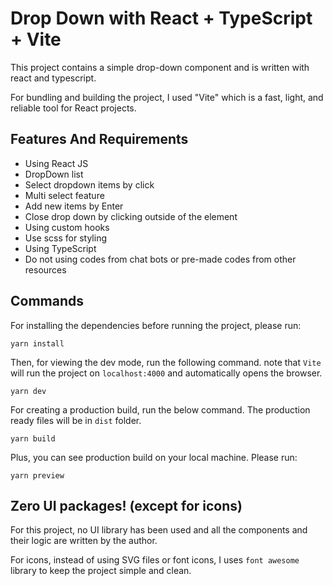# Drop Down with React + TypeScript + Vite

This project contains a simple drop-down component and is written with react and typescript.

For bundling and building the project, I used "Vite" which is a fast, light, and reliable tool for React projects.

## Features And Requirements

- Using React JS
- DropDown list
- Select dropdown items by click
- Multi select feature
- Add new items by Enter
- Close drop down by clicking outside of the element
- Using custom hooks
- Use scss for styling
- Using TypeScript
- Do not using codes from chat bots or pre-made codes from other resources

## Commands

For installing the dependencies before running the project, please run:

```
yarn install
```

Then, for viewing the dev mode, run the following command. note that `Vite` will run the project on `localhost:4000` and automatically opens the browser.

```
yarn dev
```

For creating a production build, run the below command. The production ready files will be in `dist` folder.

```
yarn build
```

Plus, you can see production build on your local machine. Please run:

```
yarn preview
```

## Zero UI packages! (except for icons)

For this project, no UI library has been used and all the components and their logic are written by the author.

For icons, instead of using SVG files or font icons, I uses `font awesome` library to keep the project simple and clean.

